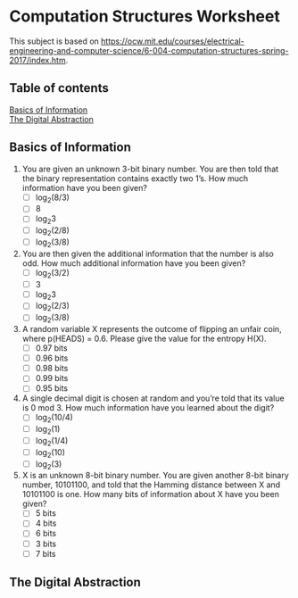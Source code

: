 # Computation Structures Worksheet

This subject is based on https://ocw.mit.edu/courses/electrical-engineering-and-computer-science/6-004-computation-structures-spring-2017/index.htm.

## Table of contents
[Basics of Information](#basics-of-information)  
[The Digital Abstraction](#the-digital-abstraction)  


## Basics of Information

1. You are given an unknown 3-bit binary number. You are then told that the binary representation contains exactly two 1’s. How much information have you been given?   
    - [ ] log<sub>2</sub>(8/3)  
    - [ ] 8  
    - [ ] log<sub>2</sub>3  
    - [ ] log<sub>2</sub>(2/8)  
    - [ ] log<sub>2</sub>(3/8)  

2. You are then given the additional information that the number is also odd. How much additional information have you been given? 
    - [ ] log<sub>2</sub>(3/2)  
    - [ ] 3
    - [ ] log<sub>2</sub>3  
    - [ ] log<sub>2</sub>(2/3)  
    - [ ] log<sub>2</sub>(3/8)  

3. A random variable X represents the outcome of flipping an unfair coin, where p(HEADS) = 0.6. Please give the value for the entropy H(X).
    - [ ] 0.97 bits
    - [ ] 0.96 bits  
    - [ ] 0.98 bits 
    - [ ] 0.99 bits  
    - [ ] 0.95 bits 

4. A single decimal digit is chosen at random and you’re told that its value is 0 mod 3. How much information have you learned about the digit?
    - [ ] log<sub>2</sub>(10/4) 
    - [ ] log<sub>2</sub>(1) 
    - [ ] log<sub>2</sub>(1/4) 
    - [ ] log<sub>2</sub>(10) 
    - [ ] log<sub>2</sub>(3) 

5. X is an unknown 8-bit binary number. You are given another 8-bit binary number, 10101100, and told that the Hamming distance between X and 10101100 is one. How many bits of information about X have you been given?
    - [ ] 5 bits
    - [ ] 4 bits 
    - [ ] 6 bits
    - [ ] 3 bits  
    - [ ] 7 bits

## The Digital Abstraction

